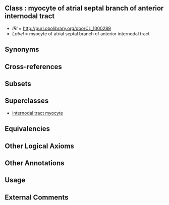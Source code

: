 
## Class : myocyte of atrial septal branch of anterior internodal tract

 * *IRI* = http://purl.obolibrary.org/obo/CL_1000289
 * *Label* = myocyte of atrial septal branch of anterior internodal tract

## Synonyms


## Cross-references


## Subsets


## Superclasses

 * [internodal tract myocyte](../../CL/96/CL_0002096.md)

## Equivalencies


## Other Logical Axioms


## Other Annotations


## Usage


## External Comments


